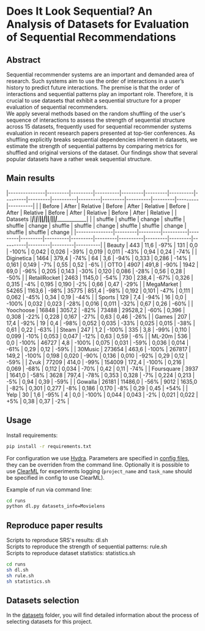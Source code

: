 # Does It Look Sequential? An Analysis of Datasets for Evaluation of Sequential Recommendations
## Abstract
Sequential recommender systems are an important and demanded area of research. Such systems aim to use the order of interactions in a user’s history to predict future interactions. The premise is that the order of interactions and sequential patterns play an important role. Therefore, it is crucial to use datasets that exhibit a sequential structure for a proper evaluation of sequential recommenders. \
We apply several methods based on the random shuffling of the user's sequence of interactions to assess the strength of sequential structure across 15 datasets, frequently used for sequential recommender systems evaluation in recent research papers presented at top-tier conferences. As shuffling explicitly breaks sequential dependencies inherent in datasets, we estimate the strength of sequential patterns by comparing metrics for shuffled and original versions of the dataset. Our findings show that several popular datasets have a rather weak sequential structure.
## Main results
|---------------|---------|---------|----------|---------|---------|----------|---------|---------|----------|---------|---------|----------|---------|---------|----------|
|               | Before  | After   | Relative | Before  | After   | Relative | Before  | After   | Relative | Before  | After   | Relative | Before  | After   | Relative |
| Datasets      |_________|_________|__________|_________|_________|__________|_________|_________|__________|_________|_________|__________|_________|___________________|
|               | shuffle | shuffle | change   | shuffle | shuffle | change   | shuffle | shuffle | change   | shuffle | shuffle | change   | shuffle | shuffle | change   |
|---------------|---------|---------|----------|---------|---------|----------|---------|---------|----------|---------|---------|----------|---------|---------|----------|
| Beauty        | 443     | 11,6    | -97\%    | 131     | 0,0     | -100\%   | 0,042   | 0,026   | -39\%    | 0,019   | 0,011   | -43\%    | 0,94    | 0,24    | -74\%    |
| Diginetica    | 1464    | 379,4   | -74\%    | 64      | 3,6     | -94\%    | 0,333   | 0,286   | -14\%    | 0,161   | 0,149   | -7\%     | 0,55    | 0,52    | -6\%     |
| OTTO          | 4907    | 491,8   | -90\%    | 1942    | 69,0    | -96\%    | 0,205   | 0,143   | -30\%    | 0,120   | 0,086   | -28\%    | 0,56    | 0,28    | -50\%    |
| RetailRocket  | 2463    | 1145,0  | -54\%    | 730     | 238,4   | -67\%    | 0,326   | 0,315   | -4\%     | 0,195   | 0,190   | -2\%     | 0,66    | 0,47    | -29\%    |
| MegaMarket    | 54265   | 1163,6  | -98\%    | 35775   | 851,4   | -98\%    | 0,192   | 0,101   | -47\%    | 0,111   | 0,062   | -45\%    | 0,34    | 0,19    | -44\%    |
| Sports        | 129     | 7,4     | -94\%    | 16      | 0,0     | -100\%   | 0,032   | 0,023   | -28\%    | 0,016   | 0,011   | -32\%    | 0,67    | 0,26    | -60\%    |
| Yoochoose     | 16848   | 3057,2  | -82\%    | 73488   | 29528,2 | -60\%    | 0,396   | 0,308   | -22\%    | 0,228   | 0,167   | -27\%    | 0,63    | 0,46    | -26\%    |
| Games         | 207     | 17,4    | -92\%    | 19      | 0,4     | -98\%    | 0,052   | 0,035   | -33\%    | 0,025   | 0,015   | -38\%    | 0,61    | 0,22    | -63\%    |
| Steam         | 247     | 1,2     | -100\%   | 335     | 3,8     | -99\%    | 0,110   | 0,099   | -10\%    | 0,053   | 0,047   | -12\%    | 0,63    | 0,59    | -6\%     |
| ML-20m        | 536     | 0,0     | -100\%   | 46727   | 4,8     | -100\%   | 0,075   | 0,031   | -59\%    | 0,036   | 0,014   | -61\%    | 0,29    | 0,12    | -59\%    |
| 30Music       | 273654  | 463,6   | -100\%   | 267817  | 149,2   | -100\%   | 0,198   | 0,020   | -90\%    | 0,136   | 0,010   | -92\%    | 0,29    | 0,12    | -59\%    |
| Zvuk          | 77209   | 414,0   | -99\%    | 154009  | 172,4   | -100\%   | 0,216   | 0,069   | -68\%    | 0,112   | 0,034   | -70\%    | 0,42    | 0,11    | -74\%    |
| Foursquare    | 3937    | 1641,0  | -58\%    | 3628    | 797,4   | -78\%    | 0,353   | 0,328   | -7\%     | 0,224   | 0,213   | -5\%     | 0,94    | 0,39    | -59\%    |
| Gowalla       | 26181   | 11486,0 | -56\%    | 9012    | 1635,0  | -82\%    | 0,301   | 0,277   | -8\%     | 0,186   | 0,170   | -8\%     | 0,29    | 0,45    | +54\%    |
| Yelp          | 30      | 1,6     | -95\%    | 4       | 0,0     | -100\%   | 0,044   | 0,043   | -2\%     | 0,021   | 0,022   | +5\%     | 0,38    | 0,37    | -2\%     |

## Usage
Install requirements:
```sh
pip install -r requirements.txt
```
For configuration we use [Hydra](https://hydra.cc/). Parameters are specified in [config files](runs/conf/), they can be overriden from the command line. Optionally it is possible to use [ClearML](`https://clear.ml/docs/latest/docs`) for experiments logging (`project_name` and `task_name` should be specified in config to use ClearML).

Example of run via command line:
```sh
cd runs
python dl.py datasets_info=Movielens
```
## Reproduce paper results
Scripts to reproduce SRS's results: dl.sh \
Scripts to reproduce the strength of sequential patterns: rule.sh \
Scripts to reproduce dataset statistics: statistics.sh

```sh
cd runs
sh dl.sh
sh rule.sh
sh statistics.sh
```
## Datasets selection
 In the [datasets](datasets) folder, you will find detailed information about the process of selecting datasets for this project.
